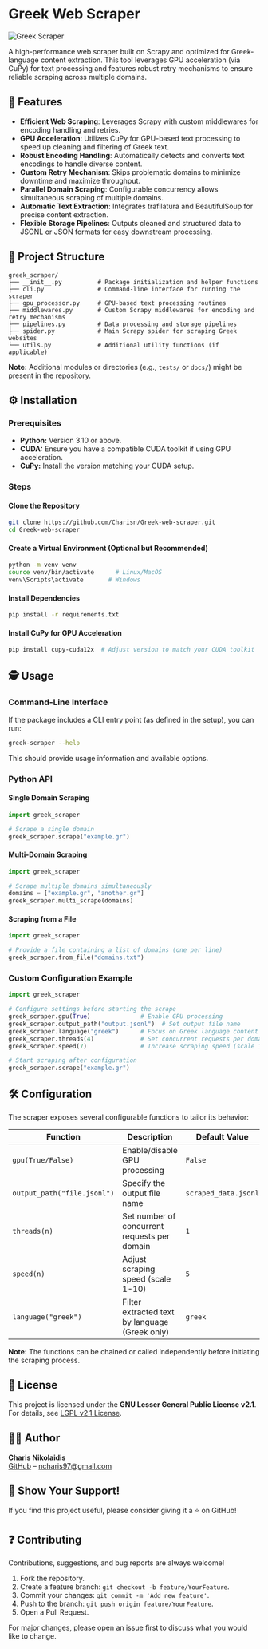 # Greek Web Scraper

![Greek Scraper](https://img.shields.io/badge/Scrapy-Greek%20Scraper-brightgreen)

A high-performance web scraper built on Scrapy and optimized for Greek-language content extraction. This tool leverages GPU acceleration (via CuPy) for text processing and features robust retry mechanisms to ensure reliable scraping across multiple domains.

## 🚀 Features
- **Efficient Web Scraping**: Leverages Scrapy with custom middlewares for encoding handling and retries.
- **GPU Acceleration**: Utilizes CuPy for GPU-based text processing to speed up cleaning and filtering of Greek text.
- **Robust Encoding Handling**: Automatically detects and converts text encodings to handle diverse content.
- **Custom Retry Mechanism**: Skips problematic domains to minimize downtime and maximize throughput.
- **Parallel Domain Scraping**: Configurable concurrency allows simultaneous scraping of multiple domains.
- **Automatic Text Extraction**: Integrates trafilatura and BeautifulSoup for precise content extraction.
- **Flexible Storage Pipelines**: Outputs cleaned and structured data to JSONL or JSON formats for easy downstream processing.

## 📂 Project Structure
```
greek_scraper/
├── __init__.py          # Package initialization and helper functions
├── cli.py               # Command-line interface for running the scraper
├── gpu_processor.py     # GPU-based text processing routines
├── middlewares.py       # Custom Scrapy middlewares for encoding and retry mechanisms
├── pipelines.py         # Data processing and storage pipelines
├── spider.py            # Main Scrapy spider for scraping Greek websites
└── utils.py             # Additional utility functions (if applicable)
```
**Note:** Additional modules or directories (e.g., `tests/` or `docs/`) might be present in the repository.

## ⚙️ Installation

### Prerequisites
- **Python:** Version 3.10 or above.
- **CUDA:** Ensure you have a compatible CUDA toolkit if using GPU acceleration.
- **CuPy:** Install the version matching your CUDA setup.

### Steps

#### Clone the Repository
```bash
git clone https://github.com/Charisn/Greek-web-scraper.git
cd Greek-web-scraper
```

#### Create a Virtual Environment (Optional but Recommended)
```bash
python -m venv venv
source venv/bin/activate      # Linux/MacOS
venv\Scripts\activate       # Windows
```

#### Install Dependencies
```bash
pip install -r requirements.txt
```

#### Install CuPy for GPU Acceleration
```bash
pip install cupy-cuda12x  # Adjust version to match your CUDA toolkit
```

## 🕵️ Usage

### Command-Line Interface
If the package includes a CLI entry point (as defined in the setup), you can run:
```bash
greek-scraper --help
```
This should provide usage information and available options.

### Python API

#### Single Domain Scraping
```python
import greek_scraper

# Scrape a single domain
greek_scraper.scrape("example.gr")
```

#### Multi-Domain Scraping
```python
import greek_scraper

# Scrape multiple domains simultaneously
domains = ["example.gr", "another.gr"]
greek_scraper.multi_scrape(domains)
```

#### Scraping from a File
```python
import greek_scraper

# Provide a file containing a list of domains (one per line)
greek_scraper.from_file("domains.txt")
```

### Custom Configuration Example
```python
import greek_scraper

# Configure settings before starting the scrape
greek_scraper.gpu(True)              # Enable GPU processing
greek_scraper.output_path("output.jsonl")  # Set output file name
greek_scraper.language("greek")      # Focus on Greek language content
greek_scraper.threads(4)             # Set concurrent requests per domain
greek_scraper.speed(7)               # Increase scraping speed (scale 1-10)

# Start scraping after configuration
greek_scraper.scrape("example.gr")
```

## 🛠 Configuration

The scraper exposes several configurable functions to tailor its behavior:

| Function                  | Description                               | Default Value       |
|---------------------------|-------------------------------------------|---------------------|
| `gpu(True/False)`         | Enable/disable GPU processing             | `False`             |
| `output_path("file.jsonl")` | Specify the output file name             | `scraped_data.jsonl` |
| `threads(n)`              | Set number of concurrent requests per domain | `1`                 |
| `speed(n)`                | Adjust scraping speed (scale 1-10)         | `5`                 |
| `language("greek")`       | Filter extracted text by language (Greek only) | `greek`        |

**Note:** The functions can be chained or called independently before initiating the scraping process.

## 📜 License
This project is licensed under the **GNU Lesser General Public License v2.1**.  
For details, see [LGPL v2.1 License](https://www.gnu.org/licenses/old-licenses/lgpl-2.1.html).

## 👨‍💻 Author  
**Charis Nikolaidis**  
[GitHub](https://github.com/Charisn) – ncharis97@gmail.com  

## 🌟 Show Your Support!  
If you find this project useful, please consider giving it a ⭐ on GitHub!

## ❓ Contributing  
Contributions, suggestions, and bug reports are always welcome!  

1. Fork the repository.  
2. Create a feature branch: `git checkout -b feature/YourFeature`.  
3. Commit your changes: `git commit -m 'Add new feature'`.  
4. Push to the branch: `git push origin feature/YourFeature`.  
5. Open a Pull Request.  

For major changes, please open an issue first to discuss what you would like to change.
